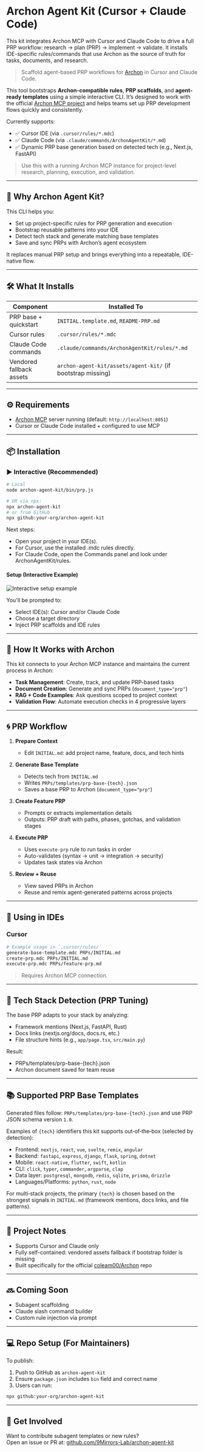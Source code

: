 # Archon Agent Kit (Cursor + Claude Code)

This kit integrates Archon MCP with Cursor and Claude Code to drive a full PRP workflow: research → plan (PRP) → implement → validate. It installs IDE-specific rules/commands that use Archon as the source of truth for tasks, documents, and research.

> Scaffold agent-based PRP workflows for [Archon](https://github.com/coleam00/Archon) in Cursor and Claude Code.

This tool bootstraps **Archon-compatible rules**, **PRP scaffolds**, and **agent-ready templates** using a simple interactive CLI. It’s designed to work with the official [Archon MCP project](https://github.com/coleam00/Archon) and helps teams set up PRP development flows quickly and consistently.

Currently supports:
- ✅ Cursor IDE (via `.cursor/rules/*.mdc`)
- ✅ Claude Code (via `.claude/commands/ArchonAgentKit/*.md`)
- ✅ Dynamic PRP base generation based on detected tech (e.g., Next.js, FastAPI)

> Use this with a running Archon MCP instance for project-level research, planning, execution, and validation.

---

## 🚀 Why Archon Agent Kit?

This CLI helps you:
- Set up project-specific rules for PRP generation and execution
- Bootstrap reusable patterns into your IDE
- Detect tech stack and generate matching base templates
- Save and sync PRPs with Archon’s agent ecosystem

It replaces manual PRP setup and brings everything into a repeatable, IDE-native flow.

---

## 🛠️ What It Installs

| Component                  | Installed To                                              |
|---------------------------|-----------------------------------------------------------|
| PRP base + quickstart     | `INITIAL.template.md`, `README-PRP.md`                   |
| Cursor rules              | `.cursor/rules/*.mdc`                                     |
| Claude Code commands      | `.claude/commands/ArchonAgentKit/rules/*.md`              |
| Vendored fallback assets  | `archon-agent-kit/assets/agent-kit/` (if bootstrap missing) |

---

## ⚙️ Requirements

- [Archon MCP](https://github.com/coleam00/Archon) server running (default: `http://localhost:8051`)
- Cursor or Claude Code installed + configured to use MCP

---

## 📦 Installation

### ▶️ Interactive (Recommended)

```bash
# Local
node archon-agent-kit/bin/prp.js

# OR via npx:
npx archon-agent-kit
# or from GitHub
npx github:your-org/archon-agent-kit
```

Next steps:
- Open your project in your IDE(s).
- For Cursor, use the installed .mdc rules directly.
- For Claude Code, open the Commands panel and look under ArchonAgentKit/rules.

#### Setup (Interactive Example)
![Interactive setup example](assets/setup-install.svg)

You'll be prompted to:
- Select IDE(s): Cursor and/or Claude Code
- Choose a target directory
- Inject PRP scaffolds and IDE rules
---

## 🧠 How It Works with Archon

This kit connects to your Archon MCP instance and maintains the current process in Archon:

- **Task Management**: Create, track, and update PRP-based tasks
- **Document Creation**: Generate and sync PRPs (`document_type="prp"`)
- **RAG + Code Examples**: Ask questions scoped to project context
- **Validation Flow**: Automate execution checks in 4 progressive layers

---

## 🌀 PRP Workflow 

1. **Prepare Context**
   - Edit `INITIAL.md`: add project name, feature, docs, and tech hints

2. **Generate Base Template**
   - Detects tech from `INITIAL.md`
   - Writes `PRPs/templates/prp-base-{tech}.json`
   - Saves a base PRP to Archon (`document_type="prp"`)

3. **Create Feature PRP**
   - Prompts or extracts implementation details
   - Outputs: PRP draft with paths, phases, gotchas, and validation stages

4. **Execute PRP**
   - Uses `execute-prp` rule to run tasks in order
   - Auto-validates (syntax → unit → integration → security)
   - Updates task states via Archon

5. **Review + Reuse**
   - View saved PRPs in Archon
   - Reuse and remix agent-generated patterns across projects

---


## 🧰 Using in IDEs

### Cursor

```bash
# Example usage in `.cursor/rules/`
generate-base-template.mdc PRPs/INITIAL.md
create-prp.mdc PRPs/INITIAL.md
execute-prp.mdc PRPs/feature-prp.md
```

> Requires Archon MCP connection.

---

## 🧠 Tech Stack Detection (PRP Tuning)

The base PRP adapts to your stack by analyzing:

- Framework mentions (Next.js, FastAPI, Rust)
- Docs links (nextjs.org/docs, docs.rs, etc.)
- File structure hints (e.g., `app/page.tsx`, `src/main.py`)

Result:
- PRPs/templates/prp-base-{tech}.json
- Archon document saved for team reuse

---

## 📚 Supported PRP Base Templates

Generated files follow: `PRPs/templates/prp-base-{tech}.json` and use PRP JSON schema version `1.0`.

Examples of `{tech}` identifiers this kit supports out‑of‑the‑box (selected by detection):

- Frontend: `nextjs`, `react`, `vue`, `svelte`, `remix`, `angular`
- Backend: `fastapi`, `express`, `django`, `flask`, `spring`, `dotnet`
- Mobile: `react-native`, `flutter`, `swift`, `kotlin`
- CLI: `click`, `typer`, `commander`, `argparse`, `clap`
- Data layer: `postgresql`, `mongodb`, `redis`, `sqlite`, `prisma`, `drizzle`
- Languages/Platforms: `python`, `rust`, `node`

For multi‑stack projects, the primary `{tech}` is chosen based on the strongest signals in `INITIAL.md` (framework mentions, docs links, and file patterns).

---

## 📁 Project Notes

- Supports Cursor and Claude only
- Fully self-contained: vendored assets fallback if bootstrap folder is missing
- Built specifically for the official [coleam00/Archon](https://github.com/coleam00/Archon) repo

---

## 🔜 Coming Soon

- Subagent scaffolding
- Claude slash command builder
- Custom rule injection via prompt

---

## 💻 Repo Setup (For Maintainers)

To publish:
1. Push to GitHub as `archon-agent-kit`
2. Ensure `package.json` includes `bin` field and correct name
3. Users can run:
```bash
npx github:your-org/archon-agent-kit
```

---

## 👋 Get Involved

Want to contribute subagent templates or new rules?  
Open an issue or PR at: [github.com/9Mirrors-Lab/archon-agent-kit](https://github.com/9Mirrors-Lab/archon-agent-kit)
